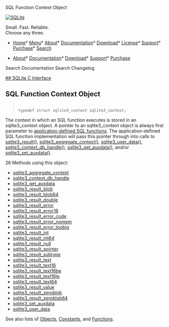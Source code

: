




SQL Function Context Object




[![SQLite](../images/sqlite370_banner.gif)](../index.html)


Small. Fast. Reliable.  
Choose any three.


* [Home](../index.html)* [Menu](javascript:void(0))* [About](../about.html)* [Documentation](../docs.html)* [Download](../download.html)* [License](../copyright.html)* [Support](../support.html)* [Purchase](../prosupport.html)* [Search](javascript:void(0))




* [About](../about.html)* [Documentation](../docs.html)* [Download](../download.html)* [Support](../support.html)* [Purchase](../prosupport.html)






Search Documentation
Search Changelog









[## SQLite C Interface](../c3ref/intro.html)
## SQL Function Context Object




> ```
> 
> typedef struct sqlite3_context sqlite3_context;
> 
> ```



The context in which an SQL function executes is stored in an
sqlite3\_context object. A pointer to an sqlite3\_context object
is always first parameter to [application\-defined SQL functions](../appfunc.html).
The application\-defined SQL function implementation will pass this
pointer through into calls to [sqlite3\_result()](../c3ref/result_blob.html),
[sqlite3\_aggregate\_context()](../c3ref/aggregate_context.html), [sqlite3\_user\_data()](../c3ref/user_data.html),
[sqlite3\_context\_db\_handle()](../c3ref/context_db_handle.html), [sqlite3\_get\_auxdata()](../c3ref/get_auxdata.html),
and/or [sqlite3\_set\_auxdata()](../c3ref/get_auxdata.html).


26 Methods using this object:

* [sqlite3\_aggregate\_context](../c3ref/aggregate_context.html)
* [sqlite3\_context\_db\_handle](../c3ref/context_db_handle.html)
* [sqlite3\_get\_auxdata](../c3ref/get_auxdata.html)
* [sqlite3\_result\_blob](../c3ref/result_blob.html)
* [sqlite3\_result\_blob64](../c3ref/result_blob.html)
* [sqlite3\_result\_double](../c3ref/result_blob.html)
* [sqlite3\_result\_error](../c3ref/result_blob.html)
* [sqlite3\_result\_error16](../c3ref/result_blob.html)
* [sqlite3\_result\_error\_code](../c3ref/result_blob.html)
* [sqlite3\_result\_error\_nomem](../c3ref/result_blob.html)
* [sqlite3\_result\_error\_toobig](../c3ref/result_blob.html)
* [sqlite3\_result\_int](../c3ref/result_blob.html)
* [sqlite3\_result\_int64](../c3ref/result_blob.html)
* [sqlite3\_result\_null](../c3ref/result_blob.html)
* [sqlite3\_result\_pointer](../c3ref/result_blob.html)
* [sqlite3\_result\_subtype](../c3ref/result_subtype.html)
* [sqlite3\_result\_text](../c3ref/result_blob.html)
* [sqlite3\_result\_text16](../c3ref/result_blob.html)
* [sqlite3\_result\_text16be](../c3ref/result_blob.html)
* [sqlite3\_result\_text16le](../c3ref/result_blob.html)
* [sqlite3\_result\_text64](../c3ref/result_blob.html)
* [sqlite3\_result\_value](../c3ref/result_blob.html)
* [sqlite3\_result\_zeroblob](../c3ref/result_blob.html)
* [sqlite3\_result\_zeroblob64](../c3ref/result_blob.html)
* [sqlite3\_set\_auxdata](../c3ref/get_auxdata.html)
* [sqlite3\_user\_data](../c3ref/user_data.html)






See also lists of
 [Objects](../c3ref/objlist.html),
 [Constants](../c3ref/constlist.html), and
 [Functions](../c3ref/funclist.html).


